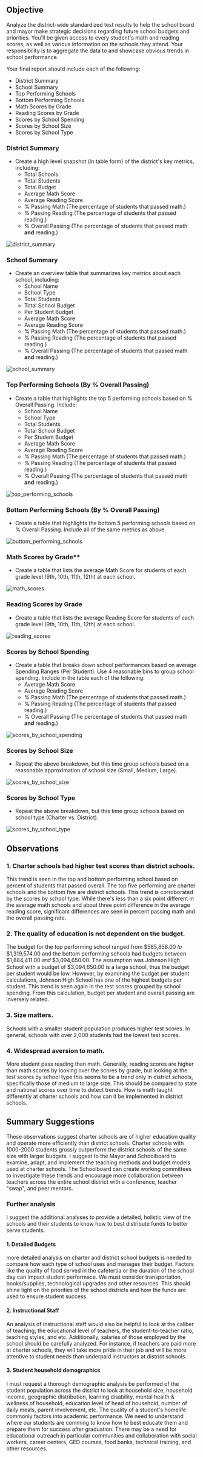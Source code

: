 ## Objective
Analyze the district-wide standardized test results to help the school board and mayor make strategic decisions regarding future school budgets and priorities. You'll be given access to every student's math and reading scores, as well as various information on the schools they attend. Your responsibility is to aggregate the data to and showcase obvious trends in school performance.

Your final report should include each of the following:
* District Summary
* School Summary
* Top Performing Schools
* Bottom Performing Schools
* Math Scores by Grade
* Reading Scores by Grade
* Scores by School Spending
* Scores by School Size
* Scores by School Type


### District Summary
* Create a high level snapshot (in table form) of the district's key metrics, including:
  * Total Schools
  * Total Students
  * Total Budget
  * Average Math Score
  * Average Reading Score
  * % Passing Math (The percentage of students that passed math.)
  * % Passing Reading (The percentage of students that passed reading.)
  * % Overall Passing (The percentage of students that passed math **and** reading.)

![district_summary](Images/district_summary.png)


### School Summary
* Create an overview table that summarizes key metrics about each school, including:    
  * School Name   
  * School Type
  * Total Students
  * Total School Budget
  * Per Student Budget
  * Average Math Score
  * Average Reading Score
  * % Passing Math (The percentage of students that passed math.)
  * % Passing Reading (The percentage of students that passed reading.)
  * % Overall Passing (The percentage of students that passed math **and** reading.)

![school_summary](Images/school_summary.png)


### Top Performing Schools (By % Overall Passing)
* Create a table that highlights the top 5 performing schools based on % Overall Passing. Include:
  * School Name
  * School Type
  * Total Students
  * Total School Budget
  * Per Student Budget
  * Average Math Score
  * Average Reading Score
  * % Passing Math (The percentage of students that passed math.)
  * % Passing Reading (The percentage of students that passed reading.)
  * % Overall Passing (The percentage of students that passed math **and** reading.)
  
![top_performing_schools](Images/top_performing_schools.png)  


### Bottom Performing Schools (By % Overall Passing)
* Create a table that highlights the bottom 5 performing schools based on % Overall Passing. Include all of the same metrics as above.

![buttom_performing_schools](Images/buttom_performing_schools.png)


### Math Scores by Grade\*\*
* Create a table that lists the average Math Score for students of each grade level (9th, 10th, 11th, 12th) at each school.

![math_scores](Images/math_scores.png)


### Reading Scores by Grade
* Create a table that lists the average Reading Score for students of each grade level (9th, 10th, 11th, 12th) at each school.

![reading_scores](Images/reading_scores.png)


### Scores by School Spending
* Create a table that breaks down school performances based on average Spending Ranges (Per Student). Use 4 reasonable bins to group school spending. Include in the table each of the following:
  * Average Math Score
  * Average Reading Score
  * % Passing Math (The percentage of students that passed math.)
  * % Passing Reading (The percentage of students that passed reading.)
  * % Overall Passing (The percentage of students that passed math **and** reading.)

![scores_by_school_spending](Images/scores_by_school_spending.png)


### Scores by School Size
* Repeat the above breakdown, but this time group schools based on a reasonable approximation of school size (Small, Medium, Large).

![scores_by_school_size](Images/scores_by_school_size.png)


### Scores by School Type
* Repeat the above breakdown, but this time group schools based on school type (Charter vs. District).

![scores_by_school_type](Images/scores_by_school_type.png)


## Observations

### 1. Charter schools had higher test scores than district schools. 
This trend is seen in the top and bottom performing school based on percent of students that passed overall. The top five performing are charter schools and the bottom five are district schools. This trend is corroborated by the scores by school type. While there's less than a six point different in the average math schools and about three point difference in the average reading score, significant differences are seen in percent passing math and the overall passing rate.

### 2. The quality of education is not dependent on the budget. 
The budget for the top performing school ranged from  $585,858.00 𝑡𝑜 $1,319,574.00 and the bottom performing schools had budgets between  $1,884,411.00 𝑎𝑛𝑑 $3,094,650.00. The assumption was Johnson High School with a budget of $3,094,650.00 is a large school, thus the budget per student would be low. However, by examining the budget per student calculations, Johnson High School has one of the highest budgets per student. This trend is seen again in the test scores grouped by school spending. From this calculation, budget per student and overall passing are inversely related. 

### 3. Size matters.
Schools with a smaller student population produces higher test scores. In general, schools with over 2,000 students had the lowest test scores. 

### 4. Widespread aversion to math.
More student pass reading than math. Generally, reading scores are higher than math scores by looking over the scores by grade, but looking at the test scores by school type this seems to be a trend only in district schools, specifically those of medium to large size. This should be compared to state and national scores over time to detect trends. How is math taught differently at charter schools and how can it be implemented in district schools. 

## Summary Suggestions
These observations suggest charter schools are of higher education quality and operate more efficiently than district schools. Charter schools with 1000-2000 students grossly outperform the district schools of the same size with larger budgets. I suggest to the Mayor and Schoolboard to examine, adapt, and implement the teaching methods and budget models used at charter schools. The Schoolboard can create working committees to investigate these trends and encourage more collaboration between teachers across the entire school district with a conference, teacher "swap", and peer mentors. 

### Further analysis
I suggest the additional analyses to provide a detailed, holistic view of the schools and their students to know how to best distribute funds to better serve students.

#### 1. Detailed Budgets
more detailed analysis on charter and district school budgets is needed to compare how each type of school uses and manages their budget. Factors like the quality of food served in the cafetertia or the duration of the school day can impact student performace. We must consider transportation, books/supplies, technological upgrades and other resources. This should shine light on the priorities of the school districts and how the funds are used to ensure student success.  

#### 2. Instructional Staff
An analysis of instructional staff would also be helpful to look at the caliber of teaching, the educational level of teachers, the student-to-teacher ratio, teaching styles, and etc. Additionally, salaries of those employed by the school should be carefully analyzed. For instance, if teachers are paid more at charter schools, they will take more pride in their job and will be more attentive to student needs than underpaid instructors at district schools. 

#### 3. Student household demographics
I must request a thorough demographic analysis be performed of the student population across the district to look at household size, household income, geographic distribution, learning disability, mental health & wellness of household, education level of head of household, number of daily meals, parent involvement, etc. The quality of a student's homelife commonly factors into academic performance. We need to understand where our students are comming to know how to best educate them and prepare them for success after graduation. There may be a need for educational outreach in particular communities and collaboration with social workers, career centers, GED courses, food banks, technical training, and other resources. 



